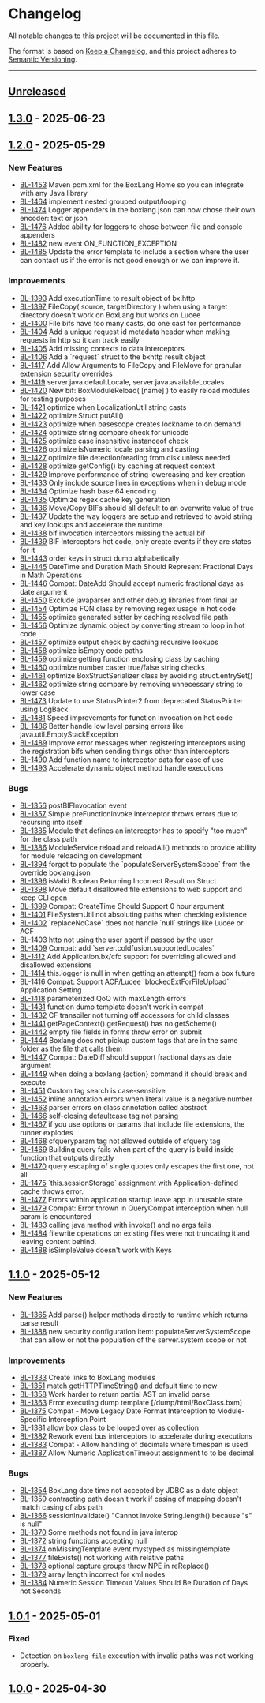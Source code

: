 # Changelog

All notable changes to this project will be documented in this file.

The format is based on [Keep a Changelog](https://keepachangelog.com/en/1.0.0/),
and this project adheres to [Semantic Versioning](https://semver.org/spec/v2.0.0.html).

* * *

## [Unreleased]

## [1.3.0] - 2025-06-23

## [1.2.0] - 2025-05-29

### New Features

- [BL-1453](https://ortussolutions.atlassian.net/browse/BL-1453) Maven pom.xml for the BoxLang Home so you can integrate with any Java library
- [BL-1464](https://ortussolutions.atlassian.net/browse/BL-1464) implement nested grouped output/looping
- [BL-1474](https://ortussolutions.atlassian.net/browse/BL-1474) Logger appenders in the boxlang.json can now chose their own encoder: text or json
- [BL-1476](https://ortussolutions.atlassian.net/browse/BL-1476) Added ability for loggers to chose between file and console appenders
- [BL-1482](https://ortussolutions.atlassian.net/browse/BL-1482) new event ON_FUNCTION_EXCEPTION
- [BL-1485](https://ortussolutions.atlassian.net/browse/BL-1485) Update the error template to include a section where the user can contact us if the error is not good enough or we can improve it.

### Improvements

- [BL-1393](https://ortussolutions.atlassian.net/browse/BL-1393) Add executionTime to result object of bx:http
- [BL-1397](https://ortussolutions.atlassian.net/browse/BL-1397) FileCopy( source, targetDirectory ) when using a target directory doesn't work on BoxLang but works on Lucee
- [BL-1400](https://ortussolutions.atlassian.net/browse/BL-1400) File bifs have too many casts, do one cast for performance
- [BL-1404](https://ortussolutions.atlassian.net/browse/BL-1404) Add a unique request id metadata header when making requests in http so it can track easily
- [BL-1405](https://ortussolutions.atlassian.net/browse/BL-1405) Add missing contexts to data interceptors
- [BL-1406](https://ortussolutions.atlassian.net/browse/BL-1406) Add a \`request\` struct to the bxhttp result object
- [BL-1417](https://ortussolutions.atlassian.net/browse/BL-1417) Add Allow Arguments to FileCopy and FileMove for granular extension security overrides
- [BL-1419](https://ortussolutions.atlassian.net/browse/BL-1419) server.java.defaultLocale, server.java.availableLocales
- [BL-1420](https://ortussolutions.atlassian.net/browse/BL-1420) New bif: BoxModuleReload( \[name] ) to easily reload modules for testing purposes
- [BL-1421](https://ortussolutions.atlassian.net/browse/BL-1421) optimize when LocalizationUtil string casts
- [BL-1422](https://ortussolutions.atlassian.net/browse/BL-1422) optimize Struct.putAll()
- [BL-1423](https://ortussolutions.atlassian.net/browse/BL-1423) optimize when basescope creates lockname to on demand
- [BL-1424](https://ortussolutions.atlassian.net/browse/BL-1424) optimize string compare check for unicode
- [BL-1425](https://ortussolutions.atlassian.net/browse/BL-1425) optimize case insensitive instanceof check
- [BL-1426](https://ortussolutions.atlassian.net/browse/BL-1426) optimize isNumeric locale parsing and casting
- [BL-1427](https://ortussolutions.atlassian.net/browse/BL-1427) optimize file detection/reading from disk unless needed
- [BL-1428](https://ortussolutions.atlassian.net/browse/BL-1428) optimize getConfig() by caching at request context
- [BL-1429](https://ortussolutions.atlassian.net/browse/BL-1429) Improve performance of string lowercasing and key creation
- [BL-1433](https://ortussolutions.atlassian.net/browse/BL-1433) Only include source lines in exceptions when in debug mode
- [BL-1434](https://ortussolutions.atlassian.net/browse/BL-1434) Optimize hash base 64 encoding
- [BL-1435](https://ortussolutions.atlassian.net/browse/BL-1435) Optimize regex cache key generation
- [BL-1436](https://ortussolutions.atlassian.net/browse/BL-1436) Move/Copy BIFs should all default to an overwrite value of true
- [BL-1437](https://ortussolutions.atlassian.net/browse/BL-1437) Update the way loggers are setup and retrieved to avoid string and key lookups and accelerate the runtime
- [BL-1438](https://ortussolutions.atlassian.net/browse/BL-1438) bif invocation interceptors missing the actual bif
- [BL-1439](https://ortussolutions.atlassian.net/browse/BL-1439) BIF Interceptors hot code, only create events if they are states for it
- [BL-1443](https://ortussolutions.atlassian.net/browse/BL-1443) order keys in struct dump alphabetically
- [BL-1445](https://ortussolutions.atlassian.net/browse/BL-1445) DateTime and Duration Math Should Represent Fractional Days in Math Operations
- [BL-1446](https://ortussolutions.atlassian.net/browse/BL-1446) Compat: DateAdd Should accept numeric fractional days as date argument
- [BL-1450](https://ortussolutions.atlassian.net/browse/BL-1450) Exclude javaparser and other debug libraries from final jar
- [BL-1454](https://ortussolutions.atlassian.net/browse/BL-1454) Optimize FQN class by removing regex usage in hot code
- [BL-1455](https://ortussolutions.atlassian.net/browse/BL-1455) optimize generated setter by caching resolved file path
- [BL-1456](https://ortussolutions.atlassian.net/browse/BL-1456) Optimize dynamic object by converting stream to loop in hot code
- [BL-1457](https://ortussolutions.atlassian.net/browse/BL-1457) optimize output check by caching recursive lookups
- [BL-1458](https://ortussolutions.atlassian.net/browse/BL-1458) optimize isEmpty code paths
- [BL-1459](https://ortussolutions.atlassian.net/browse/BL-1459) optimize getting function enclosing class by caching
- [BL-1460](https://ortussolutions.atlassian.net/browse/BL-1460) optimize number caster true/false string checks
- [BL-1461](https://ortussolutions.atlassian.net/browse/BL-1461) optimize BoxStructSerializer class by avoiding struct.entrySet()
- [BL-1462](https://ortussolutions.atlassian.net/browse/BL-1462) optimize string compare by removing unnecessary string to lower case
- [BL-1473](https://ortussolutions.atlassian.net/browse/BL-1473) Update to use StatusPrinter2 from deprecated StatusPrinter using LogBack
- [BL-1481](https://ortussolutions.atlassian.net/browse/BL-1481) Speed improvements for function invocation on hot code
- [BL-1486](https://ortussolutions.atlassian.net/browse/BL-1486) Better handle low level parsing errors like  java.util.EmptyStackException
- [BL-1489](https://ortussolutions.atlassian.net/browse/BL-1489) Improve error messages when registering interceptors using the registration bifs when sending things other than interceptors
- [BL-1490](https://ortussolutions.atlassian.net/browse/BL-1490) Add function name to interceptor data for ease of use
- [BL-1493](https://ortussolutions.atlassian.net/browse/BL-1493) Accelerate dynamic object method handle executions

### Bugs

- [BL-1356](https://ortussolutions.atlassian.net/browse/BL-1356) postBIFInvocation event
- [BL-1357](https://ortussolutions.atlassian.net/browse/BL-1357) Simple preFunctionInvoke interceptor throws errors due to recursing into itself
- [BL-1385](https://ortussolutions.atlassian.net/browse/BL-1385) Module that defines an interceptor has to specify "too much" for the class path
- [BL-1386](https://ortussolutions.atlassian.net/browse/BL-1386) ModuleService reload and reloadAll() methods to provide ability for module reloading on development
- [BL-1394](https://ortussolutions.atlassian.net/browse/BL-1394) forgot to populate the \`populateServerSystemScope\` from the override boxlang.json
- [BL-1396](https://ortussolutions.atlassian.net/browse/BL-1396) isValid Boolean Returning Incorrect Result on Struct
- [BL-1398](https://ortussolutions.atlassian.net/browse/BL-1398) Move default disallowed file extensions to web support and keep CLI open
- [BL-1399](https://ortussolutions.atlassian.net/browse/BL-1399) Compat: CreateTime Should Support 0 hour argument
- [BL-1401](https://ortussolutions.atlassian.net/browse/BL-1401) FileSystemUtil not absoluting paths when checking existence
- [BL-1402](https://ortussolutions.atlassian.net/browse/BL-1402) \`replaceNoCase\` does not handle \`null\` strings like Lucee or ACF
- [BL-1403](https://ortussolutions.atlassian.net/browse/BL-1403) http not using the user agent if passed by the user
- [BL-1409](https://ortussolutions.atlassian.net/browse/BL-1409) Compat: add \`server.coldfusion.supportedLocales\`
- [BL-1412](https://ortussolutions.atlassian.net/browse/BL-1412) Add Application.bx/cfc support for overriding allowed and disallowed extensions
- [BL-1414](https://ortussolutions.atlassian.net/browse/BL-1414) this.logger is null in when getting an attempt() from a box future
- [BL-1416](https://ortussolutions.atlassian.net/browse/BL-1416) Compat:  Support ACF/Lucee \`blockedExtForFileUpload\` Application Setting
- [BL-1418](https://ortussolutions.atlassian.net/browse/BL-1418) parameterized QoQ with maxLength errors
- [BL-1431](https://ortussolutions.atlassian.net/browse/BL-1431) function dump template doesn't work in compat
- [BL-1432](https://ortussolutions.atlassian.net/browse/BL-1432) CF transpiler not turning off accessors for child classes
- [BL-1441](https://ortussolutions.atlassian.net/browse/BL-1441) getPageContext().getRequest() has no getScheme()
- [BL-1442](https://ortussolutions.atlassian.net/browse/BL-1442) empty file fields in forms throw error on submit
- [BL-1444](https://ortussolutions.atlassian.net/browse/BL-1444) Boxlang does not pickup custom tags that are in the same folder as the file that calls them
- [BL-1447](https://ortussolutions.atlassian.net/browse/BL-1447) Compat: DateDiff should support fractional days as date argument
- [BL-1449](https://ortussolutions.atlassian.net/browse/BL-1449) when doing a boxlang {action} command it should break and execute
- [BL-1451](https://ortussolutions.atlassian.net/browse/BL-1451) Custom tag search is case-sensitive
- [BL-1452](https://ortussolutions.atlassian.net/browse/BL-1452) inline annotation errors when literal value is a negative number
- [BL-1463](https://ortussolutions.atlassian.net/browse/BL-1463) parser errors on class annotation called abstract
- [BL-1466](https://ortussolutions.atlassian.net/browse/BL-1466) self-closing defaultcase tag not parsing
- [BL-1467](https://ortussolutions.atlassian.net/browse/BL-1467) if you use options or params that include file extensions, the runner explodes
- [BL-1468](https://ortussolutions.atlassian.net/browse/BL-1468) cfqueryparam tag not allowed outside of cfquery tag
- [BL-1469](https://ortussolutions.atlassian.net/browse/BL-1469) Building query fails when part of the query is build inside function that outputs directly
- [BL-1470](https://ortussolutions.atlassian.net/browse/BL-1470) query escaping of single quotes only escapes the first one, not all
- [BL-1475](https://ortussolutions.atlassian.net/browse/BL-1475) \`this.sessionStorage\` assignment with Application-defined cache throws error.
- [BL-1477](https://ortussolutions.atlassian.net/browse/BL-1477) Errors within application startup leave app in unusable state
- [BL-1479](https://ortussolutions.atlassian.net/browse/BL-1479) Compat:  Error thrown in QueryCompat interception when null param is encountered
- [BL-1483](https://ortussolutions.atlassian.net/browse/BL-1483) calling java method with invoke() and no args fails
- [BL-1484](https://ortussolutions.atlassian.net/browse/BL-1484) filewrite operations on existing files were not truncating it and leaving content behind.
- [BL-1488](https://ortussolutions.atlassian.net/browse/BL-1488) isSimpleValue doesn't work with Keys

## [1.1.0] - 2025-05-12

### New Features

- [BL-1365](https://ortussolutions.atlassian.net/browse/BL-1365) Add parse() helper methods directly to runtime which returns parse result
- [BL-1388](https://ortussolutions.atlassian.net/browse/BL-1388) new security configuration item: populateServerSystemScope that can allow or not the population of the server.system scope or not

### Improvements

- [BL-1333](https://ortussolutions.atlassian.net/browse/BL-1333) Create links to BoxLang modules
- [BL-1351](https://ortussolutions.atlassian.net/browse/BL-1351) match getHTTPTimeString() and default time to now
- [BL-1358](https://ortussolutions.atlassian.net/browse/BL-1358) Work harder to return partial AST on invalid parse
- [BL-1363](https://ortussolutions.atlassian.net/browse/BL-1363) Error executing dump template \[/dump/html/BoxClass.bxm]
- [BL-1375](https://ortussolutions.atlassian.net/browse/BL-1375) Compat - Move Legacy Date Format Interception to Module-Specific Interception Point
- [BL-1381](https://ortussolutions.atlassian.net/browse/BL-1381) allow box class to be looped over as collection
- [BL-1382](https://ortussolutions.atlassian.net/browse/BL-1382) Rework event bus interceptors to accelerate during executions
- [BL-1383](https://ortussolutions.atlassian.net/browse/BL-1383) Compat - Allow handling of decimals where timespan is used
- [BL-1387](https://ortussolutions.atlassian.net/browse/BL-1387) Allow Numeric ApplicationTimeout assignment to to be decimal

### Bugs

- [BL-1354](https://ortussolutions.atlassian.net/browse/BL-1354) BoxLang date time not accepted by JDBC as a date object
- [BL-1359](https://ortussolutions.atlassian.net/browse/BL-1359) contracting path doesn't work if casing of mapping doesn't match casing of abs path
- [BL-1366](https://ortussolutions.atlassian.net/browse/BL-1366) sessionInvalidate() "Cannot invoke String.length() because "s" is null"
- [BL-1370](https://ortussolutions.atlassian.net/browse/BL-1370) Some methods not found in java interop
- [BL-1372](https://ortussolutions.atlassian.net/browse/BL-1372) string functions accepting null
- [BL-1374](https://ortussolutions.atlassian.net/browse/BL-1374) onMissingTemplate event mystyped as missingtemplate
- [BL-1377](https://ortussolutions.atlassian.net/browse/BL-1377) fileExists() not working with relative paths
- [BL-1378](https://ortussolutions.atlassian.net/browse/BL-1378) optional capture groups throw NPE in reReplace()
- [BL-1379](https://ortussolutions.atlassian.net/browse/BL-1379) array length incorrect for xml nodes
- [BL-1384](https://ortussolutions.atlassian.net/browse/BL-1384) Numeric Session Timeout Values Should Be Duration of Days  not Seconds

## [1.0.1] - 2025-05-01

### Fixed

- Detection on `boxlang file` execution with invalid paths was not working properly.

## [1.0.0] - 2025-04-30

[Unreleased]: https://github.com/ortus-boxlang/BoxLang/compare/v1.3.0...HEAD

[1.3.0]: https://github.com/ortus-boxlang/BoxLang/compare/v1.2.0...v1.3.0

[1.2.0]: https://github.com/ortus-boxlang/BoxLang/compare/v1.1.0...v1.2.0

[1.1.0]: https://github.com/ortus-boxlang/BoxLang/compare/v1.0.1...v1.1.0

[1.0.1]: https://github.com/ortus-boxlang/BoxLang/compare/v1.0.0...v1.0.1

[1.0.0]: https://github.com/ortus-boxlang/BoxLang/compare/aa8064a2aecbc79fbff9b31c56e0c5c6be71063f...v1.0.0
